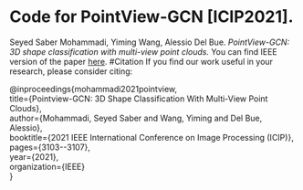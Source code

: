 # Code for PointView-GCN [ICIP2021].
Seyed Saber Mohammadi, Yiming Wang, Alessio Del Bue. *PointView-GCN: 3D shape classification with multi-view point clouds.* You can find IEEE version of the paper [here](https://ieeexplore.ieee.org/document/9506426).
#Citation
If you find our work useful in your research, please consider citing:

@inproceedings{mohammadi2021pointview,\
  title={Pointview-GCN: 3D Shape Classification With Multi-View Point Clouds},\
  author={Mohammadi, Seyed Saber and Wang, Yiming and Del Bue, Alessio},\
  booktitle={2021 IEEE International Conference on Image Processing (ICIP)},\
  pages={3103--3107},\
  year={2021},\
  organization={IEEE}\
}

